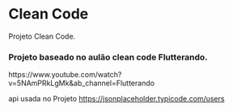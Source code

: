 # Clean Code

Projeto Clean Code.

### Projeto baseado no aulão clean code Flutterando.

</link> https://www.youtube.com/watch?v=5NAmPRkLgMk&ab_channel=Flutterando </link>

api usada no Projeto </Link>https://jsonplaceholder.typicode.com/users</link>